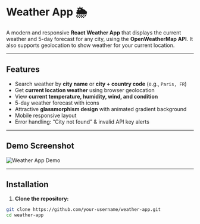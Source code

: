 # Weather App 🌦️

A modern and responsive **React Weather App** that displays the current weather and 5-day forecast for any city, using the **OpenWeatherMap API**. It also supports geolocation to show weather for your current location.

---

## Features

- Search weather by **city name** or **city + country code** (e.g., `Paris, FR`)  
- Get **current location weather** using browser geolocation  
- View **current temperature, humidity, wind, and condition**  
- 5-day weather forecast with icons  
- Attractive **glassmorphism design** with animated gradient background  
- Mobile responsive layout  
- Error handling: “City not found” & invalid API key alerts  

---

## Demo Screenshot

![Weather App Demo](screenshot.png)  

---

## Installation

1. **Clone the repository:**
```bash
git clone https://github.com/your-username/weather-app.git
cd weather-app
